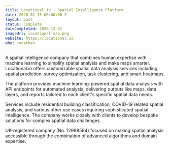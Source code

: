 ```yaml
---
title: Locational.io - Spatial Intelligence Platform
date: 2020-01-15 00:00:00 Z
layout: post
status: Complete
dateCompleted: 2020-12-31
imageUrl: locational-map.png
website: https://locational.io
who: jonathan
---
```


A spatial intelligence company that combines human expertise with machine learning to simplify spatial analysis and make maps smarter. Locational.io offers customizable spatial data analysis services including spatial prediction, survey optimization, task clustering, and smart heatmaps.

The platform provides machine learning-powered spatial data analysis with API endpoints for automated analysis, delivering outputs like maps, data layers, and reports tailored to each client's specific spatial data needs.

Services include residential building classification, COVID-19 related spatial analysis, and various other use cases requiring sophisticated spatial intelligence. The company works closely with clients to develop bespoke solutions for complex spatial data challenges.

UK-registered company (No. 12998594) focused on making spatial analysis accessible through the combination of advanced algorithms and domain expertise.